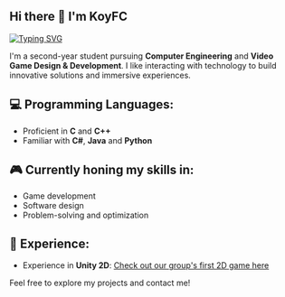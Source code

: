## Hi there 👋 I'm KoyFC

[![Typing SVG](https://readme-typing-svg.demolab.com/?lines=Computer+Engineering+Student;Videogame+Designer+and+Developer)](https://git.io/typing-svg)

I'm a second-year student pursuing **Computer Engineering** and **Video Game Design & Development**. I like interacting with technology to build innovative solutions and immersive experiences.

## 💻 Programming Languages:
- Proficient in **C** and **C++**
- Familiar with **C#**, **Java** and **Python**

## 🎮 Currently honing my skills in:
- Game development
- Software design
- Problem-solving and optimization

## 🌟 Experience:
- Experience in **Unity 2D**: [Check out our group's first 2D game here]([https://github.com/username/project-link](https://github.com/KoyFC/TrabajoFinal-DS2D))


Feel free to explore my projects and contact me!

<!--
**KoyFC/KoyFC** is a ✨ _special_ ✨ repository because its `README.md` (this file) appears on your GitHub profile.

Here are some ideas to get you started:

- 🔭 I’m currently working on ...
- 🌱 I’m currently learning ...
- 👯 I’m looking to collaborate on ...
- 🤔 I’m looking for help with ...
- 💬 Ask me about ...
- 📫 How to reach me: ...
- 😄 Pronouns: ...
- ⚡ Fun fact: ...
-->
